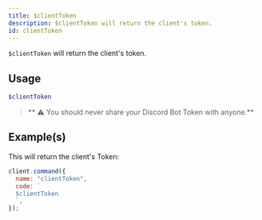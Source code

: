 ```yaml
---
title: $clientToken
description: $clientToken will return the client's token.
id: clientToken
---
```


`$clientToken` will return the client's token.

## Usage

```php
$clientToken
```

> ** ⚠ You should never share your Discord Bot Token with anyone.**

## Example(s)

This will return the client's Token:

```javascript
client.command({
  name: "clientToken",
  code: `
  $clientToken
  `,
});
```
